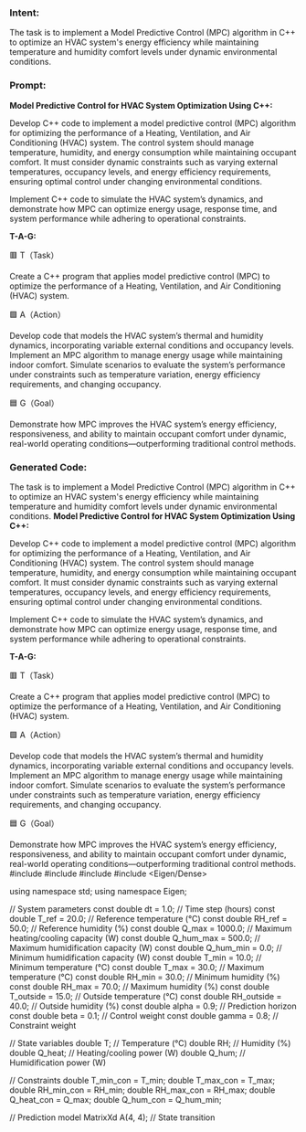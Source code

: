 ### Intent:
The task is to implement a Model Predictive Control (MPC) algorithm in C++ to optimize an HVAC system's energy efficiency while maintaining temperature and humidity comfort levels under dynamic environmental conditions.

### Prompt:
**Model Predictive Control for HVAC System Optimization Using C++:**

Develop C++ code to implement a model predictive control (MPC) algorithm for optimizing the performance of a Heating, Ventilation, and Air Conditioning (HVAC) system. The control system should manage temperature, humidity, and energy consumption while maintaining occupant comfort. It must consider dynamic constraints such as varying external temperatures, occupancy levels, and energy efficiency requirements, ensuring optimal control under changing environmental conditions.

Implement C++ code to simulate the HVAC system’s dynamics, and demonstrate how MPC can optimize energy usage, response time, and system performance while adhering to operational constraints.

**T-A-G:**

🟥 T（Task）

Create a C++ program that applies model predictive control (MPC) to optimize the performance of a Heating, Ventilation, and Air Conditioning (HVAC) system.

🟩 A（Action）

Develop code that models the HVAC system’s thermal and humidity dynamics, incorporating variable external conditions and occupancy levels. Implement an MPC algorithm to manage energy usage while maintaining indoor comfort. Simulate scenarios to evaluate the system’s performance under constraints such as temperature variation, energy efficiency requirements, and changing occupancy.

🟦 G（Goal）

Demonstrate how MPC improves the HVAC system’s energy efficiency, responsiveness, and ability to maintain occupant comfort under dynamic, real-world operating conditions—outperforming traditional control methods.

### Generated Code:
The task is to implement a Model Predictive Control (MPC) algorithm in C++ to optimize an HVAC system's energy efficiency while maintaining temperature and humidity comfort levels under dynamic environmental conditions.
**Model Predictive Control for HVAC System Optimization Using C++:**

Develop C++ code to implement a model predictive control (MPC) algorithm for optimizing the performance of a Heating, Ventilation, and Air Conditioning (HVAC) system. The control system should manage temperature, humidity, and energy consumption while maintaining occupant comfort. It must consider dynamic constraints such as varying external temperatures, occupancy levels, and energy efficiency requirements, ensuring optimal control under changing environmental conditions.

Implement C++ code to simulate the HVAC system’s dynamics, and demonstrate how MPC can optimize energy usage, response time, and system performance while adhering to operational constraints.

**T-A-G:**

🟥 T（Task）

Create a C++ program that applies model predictive control (MPC) to optimize the performance of a Heating, Ventilation, and Air Conditioning (HVAC) system.

🟩 A（Action）

Develop code that models the HVAC system’s thermal and humidity dynamics, incorporating variable external conditions and occupancy levels. Implement an MPC algorithm to manage energy usage while maintaining indoor comfort. Simulate scenarios to evaluate the system’s performance under constraints such as temperature variation, energy efficiency requirements, and changing occupancy.

🟦 G（Goal）

Demonstrate how MPC improves the HVAC system’s energy efficiency, responsiveness, and ability to maintain occupant comfort under dynamic, real-world operating conditions—outperforming traditional control methods.
#include <iostream>
#include <vector>
#include <cmath>
#include <Eigen/Dense>

using namespace std;
using namespace Eigen;

// System parameters
const double dt = 1.0; // Time step (hours)
const double T_ref = 20.0; // Reference temperature (°C)
const double RH_ref = 50.0; // Reference humidity (%)
const double Q_max = 1000.0; // Maximum heating/cooling capacity (W)
const double Q_hum_max = 500.0; // Maximum humidification capacity (W)
const double Q_hum_min = 0.0; // Minimum humidification capacity (W)
const double T_min = 10.0; // Minimum temperature (°C)
const double T_max = 30.0; // Maximum temperature (°C)
const double RH_min = 30.0; // Minimum humidity (%)
const double RH_max = 70.0; // Maximum humidity (%)
const double T_outside = 15.0; // Outside temperature (°C)
const double RH_outside = 40.0; // Outside humidity (%)
const double alpha = 0.9; // Prediction horizon
const double beta = 0.1; // Control weight
const double gamma = 0.8; // Constraint weight

// State variables
double T; // Temperature (°C)
double RH; // Humidity (%)
double Q_heat; // Heating/cooling power (W)
double Q_hum; // Humidification power (W)

// Constraints
double T_min_con = T_min;
double T_max_con = T_max;
double RH_min_con = RH_min;
double RH_max_con = RH_max;
double Q_heat_con = Q_max;
double Q_hum_con = Q_hum_min;

// Prediction model
MatrixXd A(4, 4); // State transition
